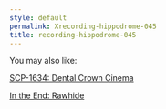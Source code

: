 ```yaml
---
style: default
permalink: Xrecording-hippodrome-045
title: recording-hippodrome-045
---
```

You may also like:

[SCP-1634: Dental Crown Cinema](http://scp-wiki.net/scp-1634)

[In the End: Rawhide](http://scp-wiki.net/intheendrawhide)
